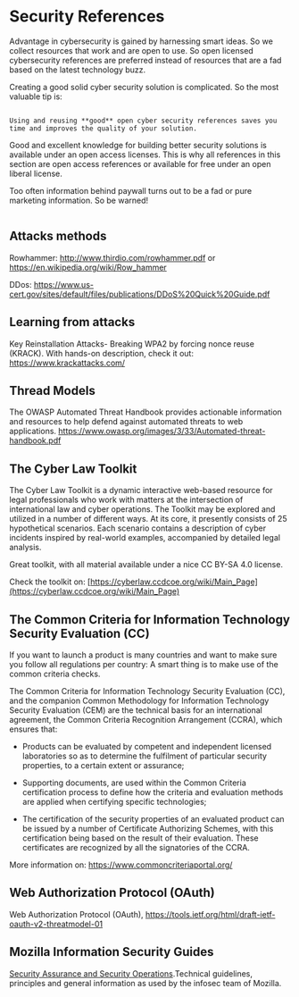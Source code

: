 # Security References

Advantage in cybersecurity is gained by harnessing smart ideas. So we collect resources that work and are open to use. So open licensed cybersecurity references are preferred instead of resources that are a fad based on the latest technology buzz.

Creating a good solid cyber security solution is complicated. 
So the most valuable tip is:


```{admonition} Use and reuse good knowledge

Using and reusing **good** open cyber security references saves you time and improves the quality of your solution.

```


Good and excellent knowledge for building better security solutions is available under an open access licenses. This is why all references in this section are open access references or available for free under an open liberal license.

Too often information behind paywall turns out to be a fad or pure marketing information. So be warned!


```{tableofcontents}
```



## Attacks methods

Rowhammer: <http://www.thirdio.com/rowhammer.pdf> or
<https://en.wikipedia.org/wiki/Row_hammer>

DDos:
<https://www.us-cert.gov/sites/default/files/publications/DDoS%20Quick%20Guide.pdf>



## Learning from attacks

Key Reinstallation Attacks- Breaking WPA2 by forcing nonce reuse
(KRACK). With hands-on description, check it out:
<https://www.krackattacks.com/>



## Thread Models

The OWASP Automated Threat Handbook provides actionable information and
resources to help defend against automated threats to web applications.
<https://www.owasp.org/images/3/33/Automated-threat-handbook.pdf>

## The Cyber Law Toolkit

The Cyber Law Toolkit is a dynamic interactive web-based resource for legal professionals who work with matters at the intersection of international law and cyber operations. The Toolkit may be explored and utilized in a number of different ways. At its core, it presently consists of 25 hypothetical scenarios. Each scenario contains a description of cyber incidents inspired by real-world examples, accompanied by detailed legal analysis. 

Great toolkit, with all material available under a nice CC BY-SA 4.0 license.

Check the toolkit on: [https://cyberlaw.ccdcoe.org/wiki/Main_Page](https://cyberlaw.ccdcoe.org/wiki/Main_Page)

## The Common Criteria for Information Technology Security Evaluation (CC)

If you want to launch a product is many countries and want to make sure you follow all regulations per country: A smart thing is to make use of the common criteria checks.

The Common Criteria for Information Technology Security Evaluation (CC), and the companion Common Methodology for Information Technology Security Evaluation (CEM) are the technical basis for an international agreement, the Common Criteria Recognition Arrangement (CCRA), which ensures that:

* Products can be evaluated by competent and independent licensed laboratories so as to determine the fulfilment of particular security properties, to a certain extent or assurance;

* Supporting documents, are used within the Common Criteria certification process to define how the criteria and evaluation methods are applied when certifying specific technologies;

* The certification of the security properties of an evaluated product can be issued by a number of Certificate Authorizing Schemes, with this certification being based on the result of their evaluation. These certificates are recognized by all the signatories of the CCRA.

More information on: https://www.commoncriteriaportal.org/




## Web Authorization Protocol (OAuth)
Web Authorization Protocol (OAuth),
<https://tools.ietf.org/html/draft-ietf-oauth-v2-threatmodel-01>


## Mozilla Information Security Guides

[Security Assurance and Security Operations](https://infosec.mozilla.org/).Technical guidelines, principles and general information as used by the infosec team of Mozilla.
